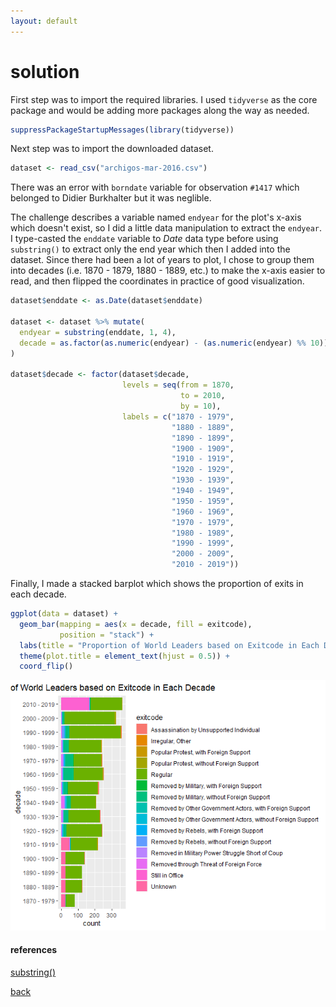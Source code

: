 ```yaml
---
layout: default
---
```


# solution

First step was to import the required libraries. I used ```tidyverse``` as the core package and would be adding more packages along the way as needed.

```r
suppressPackageStartupMessages(library(tidyverse))
```

Next step was to import the downloaded dataset.

```r
dataset <- read_csv("archigos-mar-2016.csv")
```

There was an error with `borndate` variable for observation `#1417` which belonged to Didier Burkhalter but it was neglible.

The challenge describes a variable named `endyear` for the plot's x-axis which doesn't exist, so I did a little data manipulation to extract the `endyear`. I type-casted the `enddate` variable to _Date_ data type before using `substring()` to extract only the end year which then I added into the dataset. Since there had been a lot of years to plot, I chose to group them into decades (i.e. 1870 - 1879, 1880 - 1889, etc.) to make the x-axis easier to read, and then flipped the coordinates in practice of good visualization.

```r
dataset$enddate <- as.Date(dataset$enddate)

dataset <- dataset %>% mutate(
  endyear = substring(enddate, 1, 4),
  decade = as.factor(as.numeric(endyear) - (as.numeric(endyear) %% 10))
)

dataset$decade <- factor(dataset$decade,
                         levels = seq(from = 1870,
                                      to = 2010,
                                      by = 10),
                         labels = c("1870 - 1979",
                                    "1880 - 1889",
                                    "1890 - 1899",
                                    "1900 - 1909",
                                    "1910 - 1919",
                                    "1920 - 1929",
                                    "1930 - 1939",
                                    "1940 - 1949",
                                    "1950 - 1959",
                                    "1960 - 1969",
                                    "1970 - 1979",
                                    "1980 - 1989",
                                    "1990 - 1999",
                                    "2000 - 2009",
                                    "2010 - 2019"))
```

Finally, I made a stacked barplot which shows the proportion of exits in each decade.

```r
ggplot(data = dataset) +
  geom_bar(mapping = aes(x = decade, fill = exitcode),
           position = "stack") +
  labs(title = "Proportion of World Leaders based on Exitcode in Each Decade") +
  theme(plot.title = element_text(hjust = 0.5)) +
  coord_flip()
```

![](images/plot1.png)

#### references

[substring()](http://rfunction.com/archives/1692)

[back](./challenge.md)

